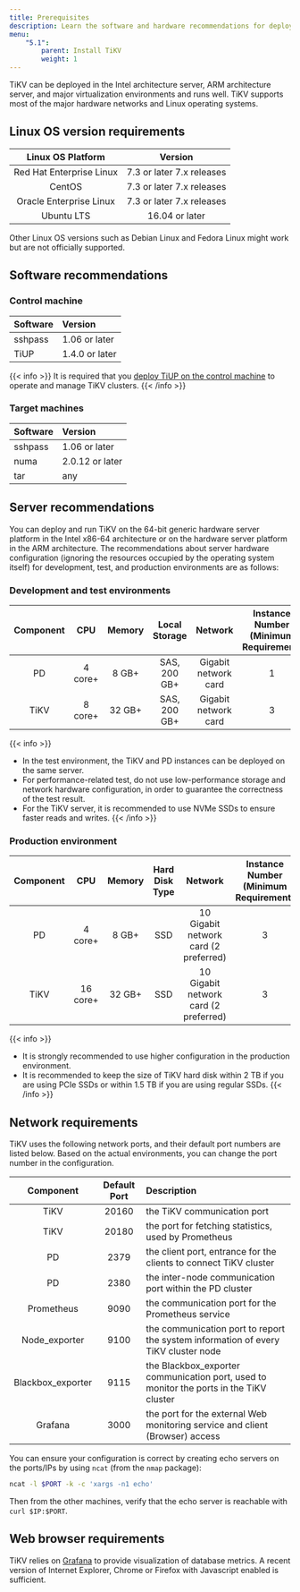 ```yaml
---
title: Prerequisites
description: Learn the software and hardware recommendations for deploying and running TiKV
menu:
    "5.1":
        parent: Install TiKV
        weight: 1
---
```


TiKV can be deployed in the Intel architecture server, ARM architecture server, and major virtualization environments and runs well. TiKV supports most of the major hardware networks and Linux operating systems.

## Linux OS version requirements

|    Linux OS Platform     |          Version          |
|:------------------------:|:-------------------------:|
| Red Hat Enterprise Linux | 7.3 or later 7.x releases |
|          CentOS          | 7.3 or later 7.x releases |
| Oracle Enterprise Linux  | 7.3 or later 7.x releases |
|        Ubuntu LTS        |      16.04 or later       |

Other Linux OS versions such as Debian Linux and Fedora Linux might work but are not officially supported.


## Software recommendations

### Control machine

| Software | Version        |
|:-------- |:-------------- |
| sshpass  | 1.06 or later  |
| TiUP     | 1.4.0 or later |

{{< info >}}
It is required that you [deploy TiUP on the control machine](../production#step-1-install-tiup-on-the-control-machine) to operate and manage TiKV clusters.
{{< /info >}}

### Target machines

| Software | Version         |
|:-------- |:--------------- |
| sshpass  | 1.06 or later   |
| numa     | 2.0.12 or later |
| tar      | any             |

## Server recommendations

You can deploy and run TiKV on the 64-bit generic hardware server platform in the Intel x86-64 architecture or on the hardware server platform in the ARM architecture. The recommendations about server hardware configuration (ignoring the resources occupied by the operating system itself) for development, test, and production environments are as follows:

### Development and test environments

| Component |   CPU   | Memory | Local Storage |       Network        | Instance Number (Minimum Requirement) |
|:---------:|:-------:|:------:|:-------------:|:--------------------:|:-------------------------------------:|
|    PD     | 4 core+ | 8 GB+  | SAS, 200 GB+  | Gigabit network card |                   1                   |
|   TiKV    | 8 core+ | 32 GB+ | SAS, 200 GB+  | Gigabit network card |                   3                   |

{{< info >}}
- In the test environment, the TiKV and PD instances can be deployed on the same server.
- For performance-related test, do not use low-performance storage and network hardware configuration, in order to guarantee the correctness of the test result.
- For the TiKV server, it is recommended to use NVMe SSDs to ensure faster reads and writes.
{{< /info >}}

### Production environment

| Component |   CPU    | Memory | Hard Disk Type |                Network                | Instance Number (Minimum Requirement) |
|:---------:|:--------:|:------:|:--------------:|:-------------------------------------:|:-------------------------------------:|
|    PD     | 4 core+  | 8 GB+  |      SSD       | 10 Gigabit network card (2 preferred) |                   3                   |
|   TiKV    | 16 core+ | 32 GB+ |      SSD       | 10 Gigabit network card (2 preferred) |                   3                   |

{{< info >}}
- It is strongly recommended to use higher configuration in the production environment.
- It is recommended to keep the size of TiKV hard disk within 2 TB if you are using PCIe SSDs or within 1.5 TB if you are using regular SSDs.
{{< /info >}}


## Network requirements

TiKV uses the following network ports, and their default port numbers are listed below. Based on the actual environments, you can change the port number in the configuration.

|     Component     | Default Port | Description                                                                             |
|:-----------------:|:------------:|:--------------------------------------------------------------------------------------- |
|       TiKV        |    20160     | the TiKV communication port                                                             |
|       TiKV        |    20180     | the port for fetching statistics, used by Prometheus                                    |
|        PD         |     2379     | the client port, entrance for the clients to connect TiKV cluster                       | 
|        PD         |     2380     | the inter-node communication port within the PD cluster                                 |
|    Prometheus     |     9090     | the communication port for the Prometheus service                                       |
|   Node_exporter   |     9100     | the communication port to report the system information of every TiKV cluster node      |
| Blackbox_exporter |     9115     | the Blackbox_exporter communication port, used to monitor the ports in the TiKV cluster |
|      Grafana      |     3000     | the port for the external Web monitoring service and client (Browser) access            |

You can ensure your configuration is correct by creating echo servers on the ports/IPs by using `ncat` (from the `nmap` package):

```bash
ncat -l $PORT -k -c 'xargs -n1 echo'
```

Then from the other machines, verify that the echo server is reachable with `curl $IP:$PORT`.

## Web browser requirements

TiKV relies on [Grafana](https://grafana.com/) to provide visualization of database metrics. A recent version of Internet Explorer, Chrome or Firefox with Javascript enabled is sufficient.

